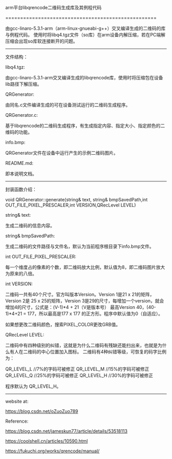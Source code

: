 arm平台libqrencode二维码生成库及其例程代码

===================================================

由gcc-linaro-5.3.1-arm（arm-linux-gnueabi-g++）交叉编译生成的二维码的库与例程代码。
使用时将libq4.tgz文件（so库）在arm设备内解压缩，若在PC端解压缩会出现so库软连接断开的问题。

------------------------------

文件结构：

libq4.tgz:

由gcc-linaro-5.3.1-arm交叉编译生成的libqrencode库，使用时将压缩包在设备lib路径下解压缩。

QRGenerator:

由同名.c文件编译生成的可在设备测试运行的二维码生成程序。

QRGenerator.c:

基于libqrencode的二维码生成程序，有生成指定内容、指定大小、指定颜色的二维码的功能。

info.bmp:

QRGenerator文件在设备中运行产生的示例二维码图片。

README.md:

即本说明文档。

------------------------------

封装函数介绍：

void QRGenerator::generate(string& text, string& bmpSavedPath,int OUT_FILE_PIXEL_PRESCALER,int VERSION,QRecLevel LEVEL)

string& text:

生成二维码的信息内容。

string& bmpSavedPath:

生成二维码的文件路径与文件名，默认为当前程序根目录下info.bmp文件。

int OUT_FILE_PIXEL_PRESCALER:

每一个维度占的像素的个数，即二维码放大比例，默认值为8，即二维码图片放大为原来的八倍。

int VERSION:

二维码一共有40个尺寸。官方叫版本Version。Version 1是21 x 21的矩阵，Version 2是 25 x 25的矩阵，Version 3是29的尺寸，每增加一个version，就会增加4的尺寸，公式是：(V-1)*4 + 21（V是版本号） 最高Version 40，(40-1)*4+21 = 177，所以最高是177 x 177 的正方形。程序中默认值为0（自适应）。

如果想更改二维码颜色，搜索PIXEL_COLOR更改GRB值。

QRecLevel LEVEL:

二维码中有四种级别的纠错，这就是为什么二维码有残缺还能扫出来，也就是为什么有人在二维码的中心位置加入图标。
二维码有4种纠错等级，可恢复的码字比例为：

QR_LEVEL_L //7%的字码可被修正
QR_LEVEL_M //15%的字码可被修正
QR_LEVEL_Q //25%的字码可被修正
QR_LEVEL_H //30%的字码可被修正

程序默认为 QR_LEVEL_H。

-----------------------------

website at:

https://blog.csdn.net/oZuoZuo789


Reference:

https://blog.csdn.net/jameskun77/article/details/53518113

https://coolshell.cn/articles/10590.html

https://fukuchi.org/works/qrencode/manual/
